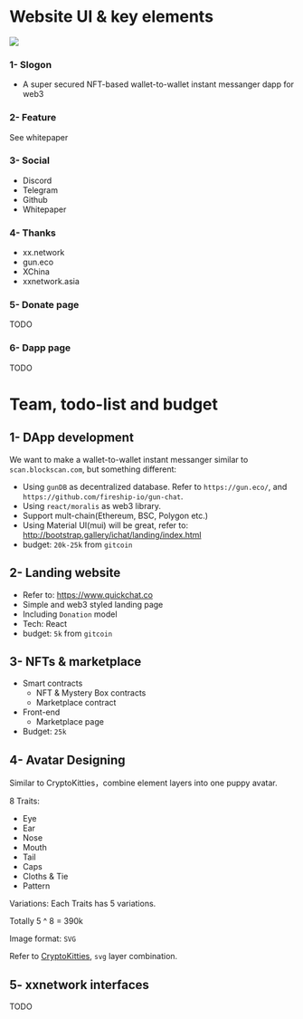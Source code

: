 # Website UI & key elements
![](https://tva1.sinaimg.cn/large/008i3skNgy1gyyciozmt6j30u023u0xn.jpg)
### 1- Slogon
* A super secured NFT-based wallet-to-wallet instant messanger dapp for web3

### 2- Feature
See whitepaper

### 3- Social
* Discord
* Telegram
* Github
* Whitepaper

### 4- Thanks
* xx.network
* gun.eco
* XChina
* xxnetwork.asia

### 5- Donate page
TODO

### 6- Dapp page
TODO

# Team, todo-list and budget
## 1- DApp development
We want to make a wallet-to-wallet instant messanger similar to `scan.blockscan.com`, but something different:
* Using `gunDB` as decentralized database. Refer to `https://gun.eco/`, and `https://github.com/fireship-io/gun-chat`.
* Using `react/moralis` as web3 library.
* Support mult-chain(Ethereum, BSC, Polygon etc.)
* Using Material UI(mui) will be great, refer to: http://bootstrap.gallery/ichat/landing/index.html
* budget: `20k-25k` from `gitcoin`

## 2- Landing website
* Refer to: https://www.quickchat.co
* Simple and web3 styled landing page
* Including `Donation` model
* Tech: React
* budget: `5k` from `gitcoin`

## 3- NFTs & marketplace
* Smart contracts
  * NFT & Mystery Box contracts
  * Marketplace contract
* Front-end
  * Marketplace page
* Budget: `25k`

## 4- Avatar Designing
Similar to CryptoKitties，combine element layers into one puppy avatar.

8 Traits:
* Eye
* Ear
* Nose
* Mouth
* Tail
* Caps
* Cloths & Tie
* Pattern

Variations: Each Traits has 5 variations.

Totally 5 ^ 8 = 390k

Image format: `SVG`

Refer to [CryptoKitties](https://github.com/achadha235/cryptokitty-designer/tree/master/src/cattributes), `svg` layer combination.


## 5- xxnetwork interfaces
TODO
